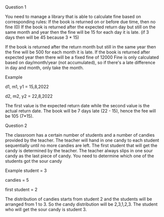 Question 1


You need to manage a library that is able to calculate fine based on corresponding rules:
If the book is returned on or before due time, then no fine (0)
If the book is returned after the expected return day but still on the same month and
year then the fine will be 15 for each day it is late. (if 3 days then will be 45 because 3 * 15)


If the book is returned after the return month but still in the same year then the fine will
be 500 for each month it is late.
If the book is returned after expected year then there will be a fixed fine of 12000
Fine is only calculated based on day/month/year (not accumulated), so if there's a late
difference in day and month, only take the month.


Example


d1, m1, y1 = 15,8,2022


d2, m2, y2 = 22,8,2022


The first value is the expected return date while the second value is the actual return date.
The book will be 7 days late (22 - 15), hence the fee will be 105 (7*15).

Question 2


The classroom has a certain number of students and a number of candies provided by the
teacher. The teacher will hand in one candy to each student sequentially until no more
candies are left. The first student that will get the candy is determined by the teacher. The
teacher always slips in one sour candy as the last piece of candy. You need to determine
which one of the students got the sour candy

Example
student = 3

candies = 5

first student = 2

The distribution of candies starts from student 2 and the students will be arranged from 1
to 3. So the candy distribution will be 2,3,1,2,3. The student who will get the sour candy is
student 3.
